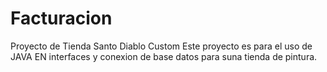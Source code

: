 # Facturacion
Proyecto de Tienda Santo Diablo Custom
Este proyecto es para el uso de JAVA EN interfaces y conexion de base datos para suna tienda de pintura.
